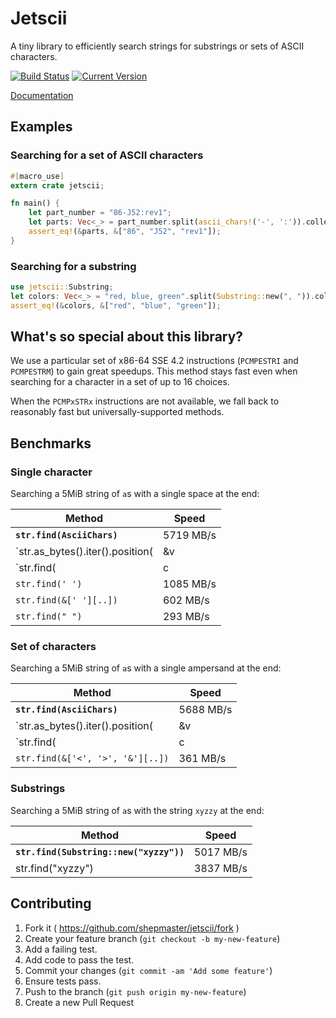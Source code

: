 # Jetscii

A tiny library to efficiently search strings for substrings or sets of
ASCII characters.

[![Build Status](https://travis-ci.org/shepmaster/jetscii.svg)](https://travis-ci.org/shepmaster/jetscii) [![Current Version](http://meritbadge.herokuapp.com/jetscii)](https://crates.io/crates/jetscii)

[Documentation](https://shepmaster.github.io/jetscii/)

## Examples

### Searching for a set of ASCII characters

```rust
#[macro_use]
extern crate jetscii;

fn main() {
    let part_number = "86-J52:rev1";
    let parts: Vec<_> = part_number.split(ascii_chars!('-', ':')).collect();
    assert_eq!(&parts, &["86", "J52", "rev1"]);
}
```

### Searching for a substring

```rust
use jetscii::Substring;
let colors: Vec<_> = "red, blue, green".split(Substring::new(", ")).collect();
assert_eq!(&colors, &["red", "blue", "green"]);
```

## What's so special about this library?

We use a particular set of x86-64 SSE 4.2 instructions (`PCMPESTRI`
and `PCMPESTRM`) to gain great speedups. This method stays fast even
when searching for a character in a set of up to 16 choices.

When the `PCMPxSTRx` instructions are not available, we fall back to
reasonably fast but universally-supported methods.

## Benchmarks

### Single character

Searching a 5MiB string of `a`s with a single space at the end:

| Method                                           | Speed     |
|--------------------------------------------------|-----------|
| **`str.find(AsciiChars)`**                       | 5719 MB/s |
| `str.as_bytes().iter().position(|&v| v == b' ')` | 1620 MB/s |
| `str.find(|c| c == ' ')`                         | 1090 MB/s |
| `str.find(' ')`                                  | 1085 MB/s |
| `str.find(&[' '][..])`                           |  602 MB/s |
| `str.find(" ")`                                  |  293 MB/s |

### Set of characters

Searching a 5MiB string of `a`s with a single ampersand at the end:

| Method                                           | Speed     |
|--------------------------------------------------|-----------|
| **`str.find(AsciiChars)`**                       | 5688 MB/s |
| `str.as_bytes().iter().position(|&v| ...)`       | 1620 MB/s |
| `str.find(|c| ...)`                              | 1022 MB/s |
| `str.find(&['<', '>', '&'][..])`                 |  361 MB/s |

### Substrings

Searching a 5MiB string of `a`s with the string `xyzzy` at the end:

| Method                                           | Speed     |
|--------------------------------------------------|-----------|
| **`str.find(Substring::new("xyzzy"))`**          | 5017 MB/s |
| str.find("xyzzy")                                | 3837 MB/s |

## Contributing

1. Fork it ( https://github.com/shepmaster/jetscii/fork )
2. Create your feature branch (`git checkout -b my-new-feature`)
3. Add a failing test.
4. Add code to pass the test.
5. Commit your changes (`git commit -am 'Add some feature'`)
6. Ensure tests pass.
7. Push to the branch (`git push origin my-new-feature`)
8. Create a new Pull Request
